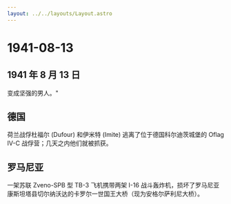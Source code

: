 ```yaml
---
layout: ../../layouts/Layout.astro
---
```


# 1941-08-13

## 1941 年 8 月 13 日

变成坚强的男人。"

## 德国

荷兰战俘杜福尔 (Dufour) 和伊米特 (Imite) 逃离了位于德国科尔迪茨城堡的
Oflag IV-C 战俘营；几天之内他们就被抓获。

## 罗马尼亚

一架苏联 Zveno-SPB 型 TB-3 飞机携带两架 I-16
战斗轰炸机，损坏了罗马尼亚康斯坦塔县切尔纳沃达的卡罗尔一世国王大桥（现为安格尔萨利尼大桥）。